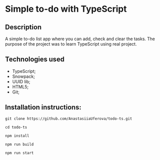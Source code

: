 # Simple to-do with TypeScript

## Description

A simple to-do list app where you can add, check and clear the tasks. The purpose of the project was to learn TypeScript using real project.

## Technologies used

* TypeScript;
* Snowpack;
* UUID lib;
* HTML5;
* Git;


## Installation instructions:

```
git clone https://github.com/AnastasiiaUferova/todo-ts.git

cd todo-ts

npm install 

npm run build

npm run start
```
